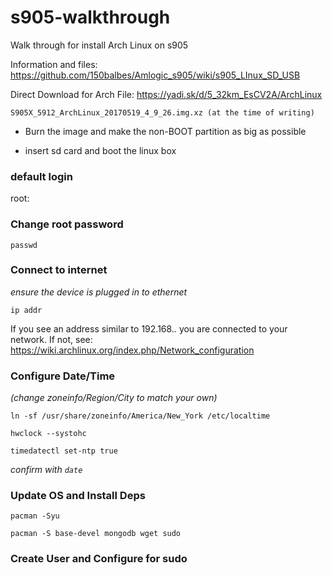 # s905-walkthrough
Walk through for install Arch Linux on s905

Information and files:  https://github.com/150balbes/Amlogic_s905/wiki/s905_LInux_SD_USB

Direct Download for Arch File: https://yadi.sk/d/5_32km_EsCV2A/ArchLinux

    S905X_5912_ArchLinux_20170519_4_9_26.img.xz (at the time of writing)

- Burn the image and make the non-BOOT partition as big as possible

- insert sd card and boot the linux box

### default login

root:

### Change root password

  `passwd`

### Connect to internet
_ensure the device is plugged in to ethernet_

`ip addr`

If you see an address similar to 192.168.*.* you are connected to your network.  If not, see: https://wiki.archlinux.org/index.php/Network_configuration



### Configure Date/Time  
_(change zoneinfo/Region/City to match your own)_

  `ln -sf /usr/share/zoneinfo/America/New_York /etc/localtime`

  `hwclock --systohc`

  `timedatectl set-ntp true`
  
  _confirm with `date`_
  
### Update OS and Install Deps

`pacman -Syu`

`pacman -S base-devel mongodb wget sudo`

### Create User and Configure for sudo

